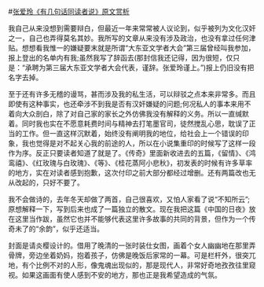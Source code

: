 #[张爱玲《有几句话同读者说》原文赏析](https://www.vrrw.net/wx/9922.html)

我自己从来没想到需要辩白，但最近一年来常常被人议论到，似乎被列为文化汉奸之一，自己也弄得莫名其妙。我所写的文章从来没有涉及政治，也没有拿过任何津贴。想想看我惟一的嫌疑要末就是所谓“大东亚文学者大会”第三届曾经叫我参加，报上登出的名单内有我;虽然我写了辞函去(那封信我还记得，因为很短，仅只是：“承聘为第三届大东亚文学者大会代表，谨辞。张爱玲谨上。”)报上仍旧没有把名字去掉。

至于还有许多无稽的谩骂，甚而涉及我的私生活，可以辩驳之点本来非常多。而且即使有这种事实，也还牵涉不到我是否有汉奸嫌疑的问题;何况私人的事本来用不着向大众剖白，除了对自己家的家长之外仿佛我没有解释的义务。所以一直缄默着。同时我也实在不愿意耗费时间与精神去打笔墨官司，徒然搅乱心思，耽误了正当的工作。但一直这样沉默着，始终没有阐明我的地位，给社会上一个错误的印象，我也觉得是对不起关心我的前途的人，所以在小说集重印的时候写了这样一段作为序。反正只要读者知道了就是了。《传奇》里面新收进去的五篇，《留情》、《鸿鸾禧》、《红玫瑰与白玫瑰》、《等》、《桂花蒸阿小悲秋》，初发表的时候有许多草率的地方，实在对读者感到抱歉，这次付印之前大部分都经过增删。还有两篇改也无从改起的，只好不要了。



我不会做诗的，去年冬天却做了两首，自己很喜欢，又怕人家看了说“不知所云”;原想解释一下，写到后来也成了一篇独立的散文。现在我把这篇《中国的日夜》放在这里当作跋，虽然它也并不能够代表这里许多故事的共同的背景，但作为一个传奇未了的“余韵”，似乎还适当。

封面是请炎樱设计的。借用了晚清的一张时装仕女图，画着个女人幽幽地在那里弄骨牌，旁边坐着奶妈，抱着孩子，仿佛是晚饭后家常的一幕。可是栏杆外，很突兀地，有个比例不对的人形，像鬼魂出现似的，那是现代人，非常好奇地孜孜往里窥视。如果这画面有使人感到不安的地方，那也正是我希望造成的气氛。

